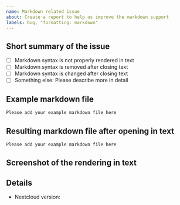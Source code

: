 ```yaml
---
name: Markdown related issue
about: Create a report to help us improve the markdown support
labels: bug, "formatting: markdown"
---
```


## Short summary of the issue

<!-- Add a short description of the issue -->

- [ ] Markdown syntax is not properly rendered in text
- [ ] Markdown syntax is removed after closing text
- [ ] Markdown syntax is changed after closing text
- [ ] Something else: Please describe more in detail

## Example markdown file

````markdown
Please add your example markdown file here
````

## Resulting markdown file after opening in text

````markdown
Please add your example markdown file here
````

## Screenshot of the rendering in text

<!-- Please insert a screenshot here -->

## Details
- Nextcloud version: 
